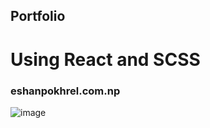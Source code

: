 ## Portfolio
# Using React and SCSS
### eshanpokhrel.com.np
![image](https://github.com/Eshanpokhrel/Portfolio/assets/109594115/6f4d2597-82e0-4837-9be5-29fe4363b4ab)
